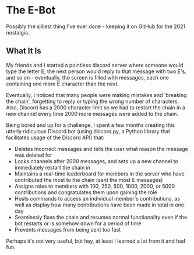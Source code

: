 # The E-Bot
Possibly the silliest thing I've ever done - keeping it on GitHub for the 2021 nostalgia.

## What It Is
My friends and I started a pointless discord server where someone would type the letter E, the next person would reply to that message with two E's, and so on - eventually, the screen is filled with messages, each one containing one more E character than the next.

Eventually, I noticed that many people were making mistakes and 'breaking the chain', forgetting to reply or typing the wrong number of characters. Also, Discord has a 2000 character limit so we had to restart the chain in a new channel every time 2000 more messages were added to the chain.

Being bored and up for a challenge, I spent a few months creating this utterly ridiculous Discord bot (using discord.py, a Python library that facilitates usage of the Discord API) that:
- Deletes incorrect messages and tells the user what reason the message was deleted for
- Locks channels after 2000 messages, and sets up a new channel to immediately restart the chain in
- Maintains a real-time leaderboard for members in the server who have contributed the most to the chain (sent the most E messages)
- Assigns roles to members with 100, 250, 500, 1000, 2000, or 5000 contributions and congratulates them upon gaining the role
- Hosts commands to access an individual member's contributions, as well as display how many contributions have been made in total in one day
- Seamlessly fixes the chain and resumes normal functionality even if the bot restarts or is somehow down for a period of time
- Prevents messages from being sent too fast

Perhaps it's not very useful, but hey, at least I learned a lot from it and had fun.

